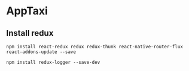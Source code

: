 # AppTaxi

## Install redux
```
npm install react-redux redux redux-thunk react-native-router-flux react-addons-update --save

npm install redux-logger --save-dev
```
